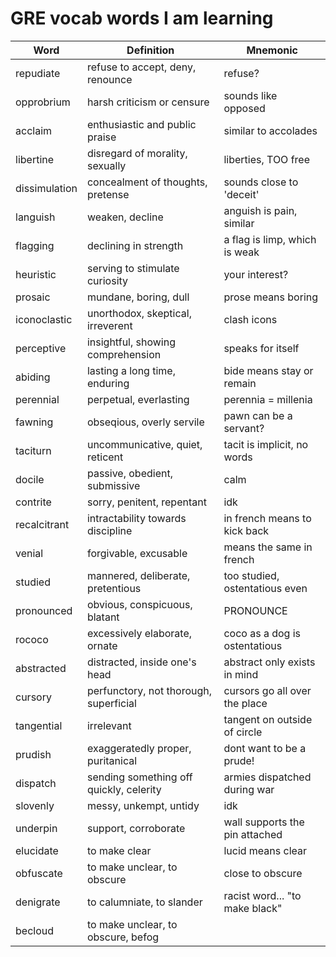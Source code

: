 # GRE vocab words I am learning

|      Word     |     Definition                         |   Mnemonic                     |
|---------------|----------------------------------------|--------------------------------|
| repudiate     | refuse to accept, deny, renounce       | refuse?                        |
| opprobrium    | harsh criticism or censure             | sounds like opposed            |
| acclaim       | enthusiastic and public praise         | similar to accolades           |
| libertine     | disregard of morality, sexually        | liberties, TOO free            |
| dissimulation | concealment of thoughts, pretense      | sounds close to 'deceit'       |
| languish      | weaken, decline                        | anguish is pain, similar       |
| flagging      | declining in strength                  | a flag is limp, which is weak  |
| heuristic     | serving to stimulate curiosity         | your interest?                 |
| prosaic       | mundane, boring, dull                  | prose means boring             |
| iconoclastic  | unorthodox, skeptical, irreverent      | clash icons                    |
| perceptive    | insightful, showing comprehension      | speaks for itself              |
| abiding       | lasting a long time, enduring          | bide means stay or remain      |
| perennial     | perpetual, everlasting                 | perennia = millenia            |
| fawning       | obseqious, overly servile              | pawn can be a servant?         |
| taciturn      | uncommunicative, quiet, reticent       | tacit is implicit, no words    |
| docile        | passive, obedient, submissive          | calm                           |
| contrite      | sorry, penitent, repentant             | idk                            |
| recalcitrant  | intractability towards discipline      | in french means to kick back   |
| venial        | forgivable, excusable                  | means the same in french       |
| studied       | mannered, deliberate, pretentious      | too studied, ostentatious even |
| pronounced    | obvious, conspicuous, blatant          | PRONOUNCE                      |
| rococo        | excessively elaborate, ornate          | coco as a dog is ostentatious  |
| abstracted    | distracted, inside one's head          | abstract only exists in mind   |
| cursory       | perfunctory, not thorough, superficial | cursors go all over the place  |
| tangential    | irrelevant                             | tangent on outside of circle   |
| prudish       | exaggeratedly proper, puritanical      | dont want to be a prude!       |
| dispatch      | sending something off quickly, celerity| armies dispatched during war   |
| slovenly      | messy, unkempt, untidy                 | idk                            |
| underpin      | support, corroborate                   | wall supports the pin attached |
| elucidate     | to make clear                          | lucid means clear              |
| obfuscate     | to make unclear, to obscure            | close to obscure               |
| denigrate     | to calumniate, to slander              | racist word... "to make black" |
| becloud       | to make unclear, to obscure, befog     | 
       

